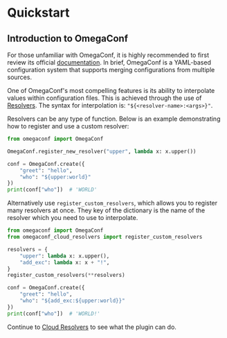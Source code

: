 # Quickstart

## Introduction to OmegaConf

For those unfamiliar with OmegaConf, it is highly recommended to first review its official 
[documentation](https://omegaconf.readthedocs.io/). 
In brief, OmegaConf is a YAML-based configuration system that supports merging configurations from multiple sources.


One of OmegaConf's most compelling features is its ability to interpolate values within configuration files. 
This is achieved through the use of [Resolvers](https://omegaconf.readthedocs.io/en/2.3_branch/custom_resolvers.html#). 
The syntax for interpolation is: `"${<resolver-name>:<args>}"`.

Resolvers can be any type of function. Below is an example demonstrating how to register and use a custom resolver:

```python
from omegaconf import OmegaConf

OmegaConf.register_new_resolver("upper", lambda x: x.upper())

conf = OmegaConf.create({
    "greet": "hello",
    "who": "${upper:world}"
})
print(conf["who"])  # 'WORLD'
```

Alternatively use `register_custom_resolvers`, which allows you to register 
many resolvers at once.
They key of the dictionary is the name of the resolver which you need to use 
to interpolate.

```python 
from omegaconf import OmegaConf
from omegaconf_cloud_resolvers import register_custom_resolvers

resolvers = {
    "upper": lambda x: x.upper(),
    "add_exc": lambda x: x + "!",
}
register_custom_resolvers(**resolvers)

conf = OmegaConf.create({
    "greet": "hello",
    "who": "${add_exc:${upper:world}}"
})
print(conf["who"])  # 'WORLD!'
```

Continue to [Cloud Resolvers](./resolvers.md) to see what the plugin can do.
